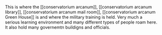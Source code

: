 This is where the [[conservatorium arcanum]], [[conservatorium arcanum library]], [[conservatorium arcanum mail room]], [[conservatorium arcanum Green House]] is and where the military training is held. Very much a serious learning environment and many different types of people roam here. It also hold many governemtn buildigns and officials.
